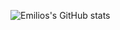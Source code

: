 ![Emilios's GitHub stats](https://github-readme-stats.vercel.app/api?username=emihdz1209&show_icons=true&theme=merko)

